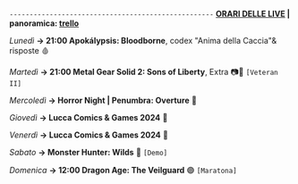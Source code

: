 <code>---------------------------------------------------</code>
<b><u>ORARI DELLE LIVE</u> | panoramica: <a href="https://trello.com/b/iKwdSGf3/sabaku">trello</a></b>

<i>Lunedì</i>
<b>→ 21:00 Apokálypsis: Bloodborne</b>, codex "Anima della Caccia"& risposte 🩸

<i>Martedì</i>
<b>→ 21:00 Metal Gear Solid 2: Sons of Liberty</b>, Extra 📷🐍 <code>[Veteran II]</code>

<i>Mercoledì</i>
<b>→ Horror Night | Penumbra: Overture</b> 🎃

<i>Giovedì</i>
<b>→ Lucca Comics & Games 2024</b> 🔖

<i>Venerdì</i>
<b>→ Lucca Comics & Games 2024</b> 🔖

<i>Sabato</i>
<b>→ Monster Hunter: Wilds</b> 🦆 <code>[Demo]</code>

<i>Domenica</i>
<b>→ 12:00 Dragon Age: The Veilguard</b> 🟣 <code>[Maratona]</code> 
